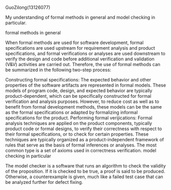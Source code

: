 GuoZilong(13126077)

My understanding of formal methods in general and model checking in particular.

formal methods in general

When formal methods are used for software development, formal specifications are used upstream for requirement analysis and product specifications, and formal verifications or analyses are used downstream to verify the design and code before additional verification and validation (V&V) activities are carried out. Therefore, the use of formal methods can be summarized in the following two-step process:

Constructing formal specifications: The expected behavior and other properties of the software artifacts are represented in formal models. These models of program code, design, and expected behavior are typically product-dependent, which can be specifically constructed for formal verification and analysis purposes. However, to reduce cost as well as to benefit from formal development methods, these models can be the same as the formal specifications or adapted by formalizing informal specifications for the product.
Performing formal verijications: Formal analysis techniques are applied on the product components, typically product code or formal designs, to verify their correctness with respect to their formal specifications, or to check for certain properties. These techniques are typically organized as a product-independent framework of rules that serve as the basis of formal inferences or analyses. The most common type is a set of axioms used in correctness verification.
model checking in particular

The model checker is a software that runs an algorithm to check the validity of the proposition. If it is checked to be true, a proof is said to be produced. Otherwise, a counterexample is given, much like a failed test case that can be analyzed further for defect fixing.